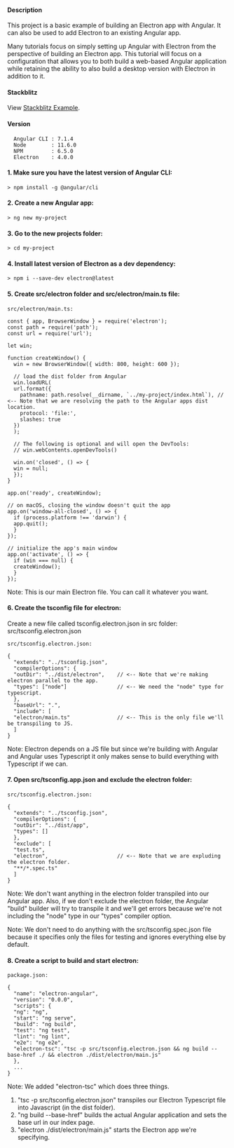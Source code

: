 #### Description

This project is a basic example of building an Electron app with Angular.  It can also be used to add Electron to an existing Angular app.  

Many tutorials focus on simply setting up Angular with Electron from the perspective of building an Electron app.  This tutorial will focus on a configuration that allows you to both build a web-based Angular application while retaining the ability to also build a desktop version with Electron in addition to it.


#### Stackblitz

  View [Stackblitz Example](https://stackblitz.com/github/midsever/electron-angular-tut-test).


#### Version

```
  Angular CLI : 7.1.4
  Node        : 11.6.0
  NPM         : 6.5.0
  Electron    : 4.0.0
```
  

#### 1.  Make sure you have the latest version of Angular CLI:

```shell
> npm install -g @angular/cli
```
	

#### 2.  Create a new Angular app:

```shell
> ng new my-project
```
	
  
#### 3.  Go to the new projects folder:

```shell
> cd my-project
```
	
	
#### 4.  Install latest version of Electron as a dev dependency:

```shell
> npm i --save-dev electron@latest
```
	
	
#### 5.  Create src/electron folder and src/electron/main.ts file:

	src/electron/main.ts:
	
```JSONasJs
const { app, BrowserWindow } = require('electron');
const path = require('path');
const url = require('url');

let win;

function createWindow() {
  win = new BrowserWindow({ width: 800, height: 600 });

  // load the dist folder from Angular
  win.loadURL(
  url.format({
    pathname: path.resolve(__dirname, `../my-project/index.html`), // <-- Note that we are resolving the path to the Angular apps dist location.
    protocol: 'file:',
    slashes: true
  })
  );

  // The following is optional and will open the DevTools:
  // win.webContents.openDevTools()

  win.on('closed', () => {
  win = null;
  });
}

app.on('ready', createWindow);

// on macOS, closing the window doesn't quit the app
app.on('window-all-closed', () => {
  if (process.platform !== 'darwin') {
  app.quit();
  }
});

// initialize the app's main window
app.on('activate', () => {
  if (win === null) {
  createWindow();
  }
});
```
	
Note: This is our main Electron file.  You can call it whatever you want.
	
	
#### 6.  Create the tsconfig file for electron:

Create a new file called tsconfig.electron.json in src folder: src/tsconfig.electron.json
	
	src/tsconfig.electron.json:
  
```JSONasJs
{
  "extends": "../tsconfig.json",
  "compilerOptions": {
  "outDir": "../dist/electron",    // <-- Note that we're making electron parallel to the app.
  "types": ["node"]                // <-- We need the "node" type for typescript.
  },
  "baseUrl": ".",
  "include": [
  "electron/main.ts"               // <-- This is the only file we'll be transpiling to JS.
  ]
}
```

Note: Electron depends on a JS file but since we're building with Angular and Angular uses Typescript it only makes sense to build everything with Typescript if we can.  
	
	
#### 7.  Open src/tsconfig.app.json and exclude the electron folder:

	src/tsconfig.electron.json:
```JSONasJs
{
  "extends": "../tsconfig.json",
  "compilerOptions": {
  "outDir": "../dist/app",
  "types": []
  },
  "exclude": [
  "test.ts",
  "electron",                      // <-- Note that we are expluding the electron folder.
  "**/*.spec.ts"
  ]
}
```
	
Note: We don't want anything in the electron folder transpiled into our Angular app.  Also, if we don't exclude the electron folder, the Angular "build" builder will try to transpile it and we'll get errors because we're not including the "node" type in our "types" compiler option.
	
Note: We don't need to do anything with the src/tsconfig.spec.json file because it specifies only the files for testing and ignores everything else by default.
	
	
#### 8.  Create a script to build and start electron:

	package.json:
```JSONasJs
{
  "name": "electron-angular",
  "version": "0.0.0",
  "scripts": {
  "ng": "ng",
  "start": "ng serve",
  "build": "ng build",
  "test": "ng test",
  "lint": "ng lint",
  "e2e": "ng e2e",
  "electron-tsc": "tsc -p src/tsconfig.electron.json && ng build --base-href ./ && electron ./dist/electron/main.js"
  },
  ...
}
```
	
Note: We added "electron-tsc" which does three things.  
1.  "tsc -p src/tsconfig.electron.json" transpiles our Electron Typescript file into Javascript (in the dist folder).
2.  "ng build --base-href" builds the actual Angular application and sets the base url in our index page.  
3.  "electron ./dist/electron/main.js" starts the Electron app we're specifying.

